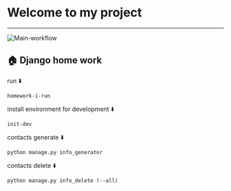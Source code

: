 # Welcome to my project


---
![Main-workflow](https://img.shields.io/github/issues/hillel-i-python-pro-i-2022-08-26/homework__flask_routes__postupalskiy_maksym)


## 🏠 Django home work
run ⬇️

```shell
homework-i-run
```

install environment for development ⬇️

```shell
init-dev
```

contacts generate ⬇️
```shell
python manage.py info_generator
```
contacts delete ⬇️
```shell
python manage.py info_delete (--all)
```
